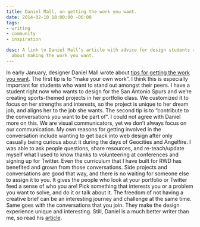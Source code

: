 ```yaml
---
title: Daniel Mall, on getting the work you want.
date: 2014-02-10 18:00:00 -06:00
tags:
- writing
- community
- inspiration

desc: A link to Daniel Mall’s article with advice for design students and professionals
  about making the work you want.
---
```


In early January, designer Daniel Mall wrote about [tips for getting the work you want](https://danielmall.com/articles/how-to-get-the-work-you-want/). The first tip is to “make your own work”. I think this is especially important for students who want to stand out amongst their peers. I have a student right now who wants to design for the San Antonio Spurs and we’re creating sports-themed projects in her portfolio class. We customized it to focus on her strengths and interests, so the project is unique to her dream job, and aligns her to the job she wants.
The second tip is to “contribute to the conversations you want to be part of”. I could not agree with Daniel more on this. We are visual communicators, yet we don’t always focus on our communication. My own reasons for getting involved in the conversation include wanting to get back into web design after only casually being curious about it during the days of Geocities and Angelfire. I was able to ask people questions, share resources, and re-teach/update myself what I used to know thanks to volunteering at conferences and signing up for Twitter. Even the curriculum that I have built for RWD has benefited and grown from those conversations.
Side projects and conversations are good that way, and there is no waiting for someone else to assign it to you. It gives the people who look at your portfolio or Twitter feed a sense of who you are! Pick something that interests you or a problem you want to solve, and do it or talk about it. The freedom of not having a creative brief can be an interesting journey and challenge at the same time. Same goes with the conversations that you join. They make the design experience unique and interesting. Still, Daniel is a much better writer than me, so read his [article](https://danielmall.com/articles/how-to-get-the-work-you-want/).
